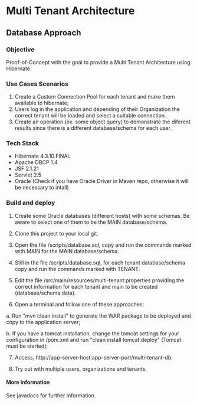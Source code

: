 # Multi Tenant Architecture 
## Database Approach

### Objective

Proof-of-Concept with the goal to provide a Multi Tenant Architecture using Hibernate.

### Use Cases Scenarios

1. Create a Custom Connection Pool for each tenant and make them available to hibernate;
2. Users log in the application and depending of their Organization the correct tenant will be loaded and select a suitable connection.
3. Create an operation (ex. some object query) to demonstrate the diferent results since there is a different database/schema for each user. 

### Tech Stack

* Hibernate 4.3.10.FINAL
* Apache DBCP 1.4
* JSF 2.1.21
* Servlet 2.5
* Oracle (Check if you have Oracle Driver in Maven repo, otherwise it will be necessary to intall)

### Build and deploy

1. Create some Oracle databases (different hosts) with some schemas. Be aware to select one of them to be the MAIN database/schema.

2. Clone this project to your local git.

3. Open the file /scripts/database.sql, copy and run the commands marked with MAIN for the MAIN database/schema.

4. Still in the file /scripts/database.sql, for each tenant database/schema copy and run the commands marked with TENANT. 

5. Edit the file /src/main/resources/multi-tenant.properties providing the correct information for each tenant and main to be created (database/schema data).

6. Open a terminal and follow one of these approaches:

 a. Run "mvn clean install" to generate the WAR package to be deployed and copy to the application server;
 
 b. If you have a tomcat installation, change the tomcat settings for your configuration in /pom.xml and run "clean install tomcat:deploy" (Tomcat must be started);
 
7. Access, http://app-server-host:app-server-port/multi-tenant-db.

8. Try out with multiple users, organizations and tenants.

#### More Information

See javadocs for further information.